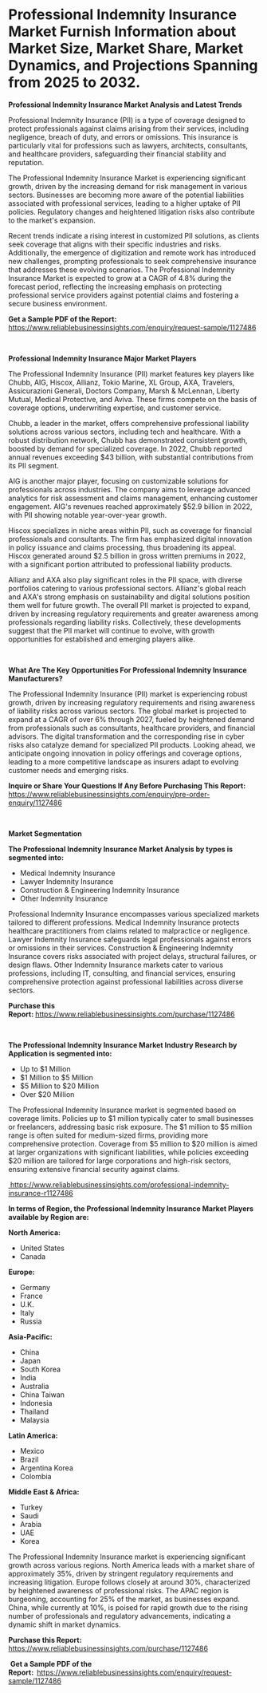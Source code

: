 <p><h1>Professional Indemnity Insurance Market Furnish Information about Market Size, Market Share, Market Dynamics, and Projections Spanning from 2025 to 2032.</h1></p><p><strong>Professional Indemnity Insurance Market Analysis and Latest Trends</strong></p>
<p><p>Professional Indemnity Insurance (PII) is a type of coverage designed to protect professionals against claims arising from their services, including negligence, breach of duty, and errors or omissions. This insurance is particularly vital for professions such as lawyers, architects, consultants, and healthcare providers, safeguarding their financial stability and reputation.</p><p>The Professional Indemnity Insurance Market is experiencing significant growth, driven by the increasing demand for risk management in various sectors. Businesses are becoming more aware of the potential liabilities associated with professional services, leading to a higher uptake of PII policies. Regulatory changes and heightened litigation risks also contribute to the market's expansion.</p><p>Recent trends indicate a rising interest in customized PII solutions, as clients seek coverage that aligns with their specific industries and risks. Additionally, the emergence of digitization and remote work has introduced new challenges, prompting professionals to seek comprehensive insurance that addresses these evolving scenarios. The Professional Indemnity Insurance Market is expected to grow at a CAGR of 4.8% during the forecast period, reflecting the increasing emphasis on protecting professional service providers against potential claims and fostering a secure business environment.</p></p>
<p><strong>Get a Sample PDF of the Report:&nbsp;</strong> <a href="https://www.reliablebusinessinsights.com/enquiry/request-sample/1127486?utm_campaign=2306&utm_medium=2&utm_source=Github&utm_content=ia&utm_term=17042025&utm_id=professional-indemnity-insurance">https://www.reliablebusinessinsights.com/enquiry/request-sample/1127486</a></p>
<p>&nbsp;</p>
<p><strong>Professional Indemnity Insurance Major Market Players</strong></p>
<p><p>The Professional Indemnity Insurance (PII) market features key players like Chubb, AIG, Hiscox, Allianz, Tokio Marine, XL Group, AXA, Travelers, Assicurazioni Generali, Doctors Company, Marsh & McLennan, Liberty Mutual, Medical Protective, and Aviva. These firms compete on the basis of coverage options, underwriting expertise, and customer service.</p><p>Chubb, a leader in the market, offers comprehensive professional liability solutions across various sectors, including tech and healthcare. With a robust distribution network, Chubb has demonstrated consistent growth, boosted by demand for specialized coverage. In 2022, Chubb reported annual revenues exceeding $43 billion, with substantial contributions from its PII segment.</p><p>AIG is another major player, focusing on customizable solutions for professionals across industries. The company aims to leverage advanced analytics for risk assessment and claims management, enhancing customer engagement. AIG's revenues reached approximately $52.9 billion in 2022, with PII showing notable year-over-year growth.</p><p>Hiscox specializes in niche areas within PII, such as coverage for financial professionals and consultants. The firm has emphasized digital innovation in policy issuance and claims processing, thus broadening its appeal. Hiscox generated around $2.5 billion in gross written premiums in 2022, with a significant portion attributed to professional liability products.</p><p>Allianz and AXA also play significant roles in the PII space, with diverse portfolios catering to various professional sectors. Allianz's global reach and AXA's strong emphasis on sustainability and digital solutions position them well for future growth. The overall PII market is projected to expand, driven by increasing regulatory requirements and greater awareness among professionals regarding liability risks. Collectively, these developments suggest that the PII market will continue to evolve, with growth opportunities for established and emerging players alike.</p></p>
<p>&nbsp;</p>
<p><strong>What Are The Key Opportunities For Professional Indemnity Insurance Manufacturers?</strong></p>
<p><p>The Professional Indemnity Insurance (PII) market is experiencing robust growth, driven by increasing regulatory requirements and rising awareness of liability risks across various sectors. The global market is projected to expand at a CAGR of over 6% through 2027, fueled by heightened demand from professionals such as consultants, healthcare providers, and financial advisors. The digital transformation and the corresponding rise in cyber risks also catalyze demand for specialized PII products. Looking ahead, we anticipate ongoing innovation in policy offerings and coverage options, leading to a more competitive landscape as insurers adapt to evolving customer needs and emerging risks.</p></p>
<p><strong>Inquire or Share Your Questions If Any Before Purchasing This Report:</strong> <a href="https://www.reliablebusinessinsights.com/enquiry/pre-order-enquiry/1127486?utm_campaign=2306&utm_medium=2&utm_source=Github&utm_content=ia&utm_term=17042025&utm_id=professional-indemnity-insurance">https://www.reliablebusinessinsights.com/enquiry/pre-order-enquiry/1127486</a></p>
<p>&nbsp;</p>
<p><strong>Market Segmentation</strong></p>
<p><strong>The Professional Indemnity Insurance Market Analysis by types is segmented into:</strong></p>
<p><ul><li>Medical Indemnity Insurance</li><li>Lawyer Indemnity Insurance</li><li>Construction & Engineering Indemnity Insurance</li><li>Other Indemnity Insurance</li></ul></p>
<p><p>Professional Indemnity Insurance encompasses various specialized markets tailored to different professions. Medical Indemnity Insurance protects healthcare practitioners from claims related to malpractice or negligence. Lawyer Indemnity Insurance safeguards legal professionals against errors or omissions in their services. Construction & Engineering Indemnity Insurance covers risks associated with project delays, structural failures, or design flaws. Other Indemnity Insurance markets cater to various professions, including IT, consulting, and financial services, ensuring comprehensive protection against professional liabilities across diverse sectors.</p></p>
<p><strong>Purchase this Report:&nbsp;</strong><a href="https://www.reliablebusinessinsights.com/purchase/1127486?utm_campaign=2306&utm_medium=2&utm_source=Github&utm_content=ia&utm_term=17042025&utm_id=professional-indemnity-insurance">https://www.reliablebusinessinsights.com/purchase/1127486</a></p>
<p>&nbsp;</p>
<p><strong>The Professional Indemnity Insurance Market Industry Research by Application is segmented into:</strong></p>
<p><ul><li>Up to $1 Million</li><li>$1 Million to $5 Million</li><li>$5 Million to $20 Million</li><li>Over $20 Million</li></ul></p>
<p><p>The Professional Indemnity Insurance market is segmented based on coverage limits. Policies up to $1 million typically cater to small businesses or freelancers, addressing basic risk exposure. The $1 million to $5 million range is often suited for medium-sized firms, providing more comprehensive protection. Coverage from $5 million to $20 million is aimed at larger organizations with significant liabilities, while policies exceeding $20 million are tailored for large corporations and high-risk sectors, ensuring extensive financial security against claims.</p></p>
<p><a href="https://www.reliablebusinessinsights.com/professional-indemnity-insurance-r1127486?utm_campaign=2306&utm_medium=2&utm_source=Github&utm_content=ia&utm_term=17042025&utm_id=professional-indemnity-insurance">&nbsp;https://www.reliablebusinessinsights.com/professional-indemnity-insurance-r1127486</a></p>
<p><strong>In terms of Region, the Professional Indemnity Insurance Market Players available by Region are:</strong></p>
<p>
    <p> <strong> North America: </strong>
        <ul>
            <li>United States</li>
            <li>Canada</li>
        </ul>
        </p> 
    <p> <strong> Europe: </strong>
        <ul>
            <li>Germany</li>
            <li>France</li>
            <li>U.K.</li>
            <li>Italy</li>
            <li>Russia</li>
        </ul>
        </p> 
    <p> <strong> Asia-Pacific: </strong>
        <ul>
            <li>China</li>
            <li>Japan</li>
            <li>South Korea</li>
            <li>India</li>
            <li>Australia</li>
            <li>China Taiwan</li>
            <li>Indonesia</li>
            <li>Thailand</li>
            <li>Malaysia</li>
        </ul>
        </p> 
    <p> <strong> Latin America: </strong>
        <ul>
            <li>Mexico</li>
            <li>Brazil</li>
            <li>Argentina Korea</li>
            <li>Colombia</li>
        </ul>
        </p> 
    <p> <strong> Middle East & Africa: </strong>
        <ul>
            <li>Turkey</li>
            <li>Saudi</li>
            <li>Arabia</li>
            <li>UAE</li>
            <li>Korea</li>
        </ul>
    </p>
    </p>
<p><p>The Professional Indemnity Insurance market is experiencing significant growth across various regions. North America leads with a market share of approximately 35%, driven by stringent regulatory requirements and increasing litigation. Europe follows closely at around 30%, characterized by heightened awareness of professional risks. The APAC region is burgeoning, accounting for 25% of the market, as businesses expand. China, while currently at 10%, is poised for rapid growth due to the rising number of professionals and regulatory advancements, indicating a dynamic shift in market dynamics.</p></p>
<p><strong>Purchase this Report: </strong><a href="https://www.reliablebusinessinsights.com/purchase/1127486?utm_campaign=2306&utm_medium=2&utm_source=Github&utm_content=ia&utm_term=17042025&utm_id=professional-indemnity-insurance">https://www.reliablebusinessinsights.com/purchase/1127486</a></p>
<p>&nbsp;<strong>Get a Sample PDF of the Report:&nbsp;&nbsp;</strong><a href="https://www.reliablebusinessinsights.com/enquiry/request-sample/1127486?utm_campaign=2306&utm_medium=2&utm_source=Github&utm_content=ia&utm_term=17042025&utm_id=professional-indemnity-insurance">https://www.reliablebusinessinsights.com/enquiry/request-sample/1127486</a></p>
<p><strong></strong></p>
<p><p></p><p></p><p></p></p>